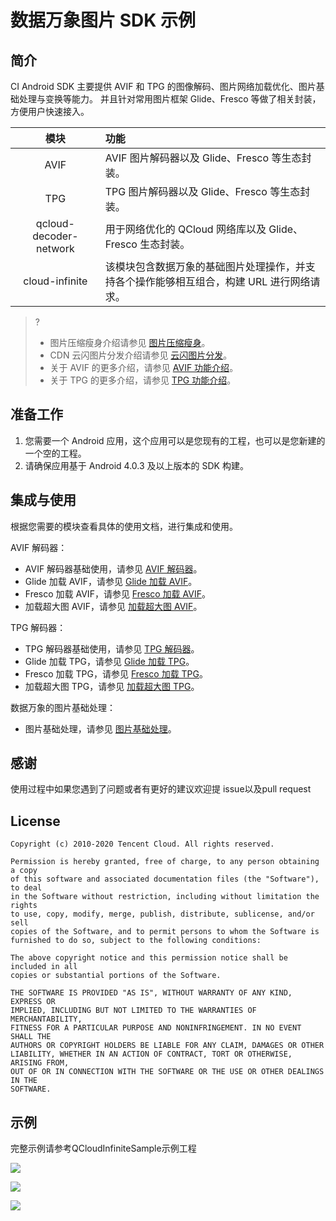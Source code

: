 # 数据万象图片 SDK 示例

## 简介

CI Android SDK 主要提供 AVIF 和 TPG 的图像解码、图片网络加载优化、图片基础处理与变换等能力。
并且针对常用图片框架 Glide、Fresco 等做了相关封装，方便用户快速接入。

|模块|功能
|:--:|:--
|AVIF|AVIF 图片解码器以及 Glide、Fresco 等生态封装。
|TPG|TPG 图片解码器以及 Glide、Fresco 等生态封装。
|qcloud-decoder-network|用于网络优化的 QCloud 网络库以及 Glide、Fresco 生态封装。
|cloud-infinite|该模块包含数据万象的基础图片处理操作，并支持各个操作能够相互组合，构建 URL 进行网络请求。

>?
>- 图片压缩瘦身介绍请参见 [图片压缩瘦身](https://cloud.tencent.com/act/pro/pictureSlimming)。
>- CDN 云闪图片分发介绍请参见 [云闪图片分发](https://cloud.tencent.com/solution/image-delivery)。
>- 关于 AVIF 的更多介绍，请参见 [AVIF 功能介绍](https://cloud.tencent.com/document/product/460/60527)。
>- 关于 TPG 的更多介绍，请参见 [TPG 功能介绍](https://cloud.tencent.com/document/product/460/60526)。

## 准备工作

1. 您需要一个 Android 应用，这个应用可以是您现有的工程，也可以是您新建的一个空的工程。
2. 请确保应用基于 Android 4.0.3 及以上版本的 SDK 构建。

## 集成与使用

根据您需要的模块查看具体的使用文档，进行集成和使用。

AVIF 解码器：
- AVIF 解码器基础使用，请参见 [AVIF 解码器](https://cloud.tencent.com/document/product/460/87904)。
- Glide 加载 AVIF，请参见 [Glide 加载 AVIF](https://cloud.tencent.com/document/product/460/87905)。
- Fresco 加载 AVIF，请参见 [Fresco 加载 AVIF](https://cloud.tencent.com/document/product/460/87906)。
- 加载超大图 AVIF，请参见 [加载超大图 AVIF](https://cloud.tencent.com/document/product/460/87907)。

TPG 解码器：
- TPG 解码器基础使用，请参见 [TPG 解码器](https://cloud.tencent.com/document/product/460/87909)。
- Glide 加载 TPG，请参见 [Glide 加载 TPG](https://cloud.tencent.com/document/product/460/87910)。
- Fresco 加载 TPG，请参见 [Fresco 加载 TPG](https://cloud.tencent.com/document/product/460/87911)。
- 加载超大图 TPG，请参见 [加载超大图 TPG](https://cloud.tencent.com/document/product/460/87912)。

数据万象的图片基础处理：
- 图片基础处理，请参见 [图片基础处理](https://cloud.tencent.com/document/product/460/87914)。

## 感谢
使用过程中如果您遇到了问题或者有更好的建议欢迎提 issue以及pull request

## License
~~~
Copyright (c) 2010-2020 Tencent Cloud. All rights reserved.

Permission is hereby granted, free of charge, to any person obtaining a copy
of this software and associated documentation files (the "Software"), to deal
in the Software without restriction, including without limitation the rights
to use, copy, modify, merge, publish, distribute, sublicense, and/or sell
copies of the Software, and to permit persons to whom the Software is
furnished to do so, subject to the following conditions:

The above copyright notice and this permission notice shall be included in all
copies or substantial portions of the Software.

THE SOFTWARE IS PROVIDED "AS IS", WITHOUT WARRANTY OF ANY KIND, EXPRESS OR
IMPLIED, INCLUDING BUT NOT LIMITED TO THE WARRANTIES OF MERCHANTABILITY,
FITNESS FOR A PARTICULAR PURPOSE AND NONINFRINGEMENT. IN NO EVENT SHALL THE
AUTHORS OR COPYRIGHT HOLDERS BE LIABLE FOR ANY CLAIM, DAMAGES OR OTHER
LIABILITY, WHETHER IN AN ACTION OF CONTRACT, TORT OR OTHERWISE, ARISING FROM,
OUT OF OR IN CONNECTION WITH THE SOFTWARE OR THE USE OR OTHER DEALINGS IN THE
SOFTWARE.
~~~

## 示例
完整示例请参考QCloudInfiniteSample示例工程

![](./screenshot/Screenshot1.png)

![](./screenshot/Screenshot2.png)

![](./screenshot/Screenshot3.png)


